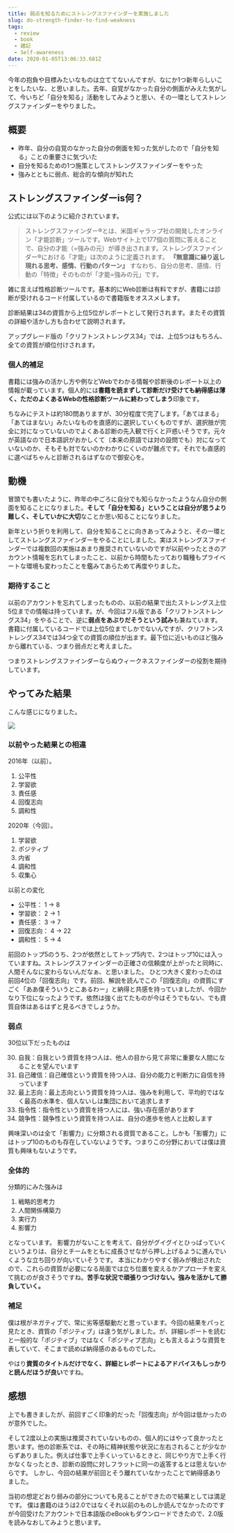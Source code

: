 ```yaml
---
title: 弱点を知るためにストレングスファインダーを実施しました
slug: do-strength-finder-to-find-weakness
tags:
  - review
  - book
  - 雑記
  - Self-awareness
date: 2020-01-05T13:06:33.681Z
---
```

今年の抱負や目標みたいなものは立ててないんですが、なにか1つ新年らしいことをしたいな、と思いました。去年、自覚がなかった自分の側面がみえた気がして、今いちど「自分を知る」活動をしてみようと思い、その一環としてストレングスファインダーをやりました。

## 概要
+ 昨年、自分の自覚のなかった自分の側面を知った気がしたので「自分を知る」ことの重要さに気づいた
+ 自分を知るための1つ施策としてストレングスファインダーをやった
+ 強みとともに弱点、総合的な傾向が知れた

## ストレングスファインダーis何？
公式には以下のように紹介されています。

> ストレングスファインダー®とは、米国ギャラップ社の開発したオンライン「才能診断」ツールです。Webサイト上で177個の質問に答えることで、自分の才能（=強みの元）が導き出されます。ストレングスファインダー®における「才能」は次のように定義されます。
> **『無意識に繰り返し現れる思考、感情、行動のパターン』**
> すなわち、自分の思考、感情、行動の「特徴」そのものが「才能=強みの元」です。

雑に言えば性格診断ツールです。基本的にWeb診断は有料ですが、書籍には診断が受けれるコード付属しているので書籍版をオススメします。

<AdCard asin="4532321433" title="さあ、才能(じぶん)に目覚めよう 新版 ストレングス・ファインダー2.0" image-url="https://images-na.ssl-images-amazon.com/images/I/51OhfvU3y1L._SX336_BO1,204,203,200_.jpg" date="2020-01-05" searchWords="さあ、才能(じぶん)に目覚めよう 新版 ストレングス・ファインダー2.0" />

診断結果は34の資質から上位5位がレポートとして発行されます。またその資質の詳細や活かし方も合わせて説明されます。

アップグレード版の「クリフトンストレングス34」では、上位5つはもちろん、全ての資質が順位付けされます。

### 個人的補足
書籍には強みの活かし方や例などWebでわかる情報や診断後のレポート以上の情報が載っています。個人的には**書籍を読まずして診断だけ受けても納得感は薄く、ただのよくあるWebの性格診断ツールに終わってしまう**印象です。

ちなみにテストは約180問ありますが、30分程度で完了します。「あてはまる」「あてはまない」みたいなものを直感的に選択していくものですが、選択肢が完全に対になっていないのでよくある診断の先入観で行くと戸惑いそうです。元々が英語なので日本語訳がおかしくて（本来の原語では対の設問でも）対になっていないのか、そもそも対でないのかわかりにくいのが難点です。それでも直感的に選べばちゃんと診断されるはずなので御安心を。

## 動機
冒頭でも書いたように、昨年の中ごろに自分でも知らなかったようなん自分の側面を知ることになりました。**そして「自分を知る」ということは自分が思うより難しく、そしていかに大切**なことか思い知ることになりました。

新年という折りを利用して、自分を知ることに向きあってみようと、その一環としてストレングスファインダーをやることにしました。実はストレングスファインダーでは複数回の実施はあまり推奨されていないのですが以前やったときのアカウント情報を忘れてしまったこと、以前から時間もたっており職種もプライベートな環境も変わったことを鑑みてあらためて再度やりました。

### 期待すること
以前のアカウントを忘れてしまったものの、以前の結果で出たストレングス上位5位までの情報は持っています。が、今回はフル版である「クリフトンストレングス34」をやることで、逆に**弱点をあぶりだそうという試み**も兼ねています。書籍に付属しているコードでは上位5位までしかでないんですが、クリフトンストレングス34では34つ全ての資質の順位が出ます。最下位に近いものほど強みから離れている、つまり弱点だと考えました。

つまりストレングスファインダーならぬウィークネスファインダーの役割を期待しています。

## やってみた結果
こんな感じになりました。

![](https://lh3.googleusercontent.com/sRQ1P_lqthqpy4XlFjcPocaAcZ8pQGk-QsgecllqFG-jyXHwNN3ZdJ7E8a6h5-hlH4UJt-360hTf0apZIrTNweV4s3jNhR3cQEQmQoyGQfGo03iNj0J21USIZKn_PUWcvL5D7g1iY5g0aumfoxQiy6VyaV4zoEMAc9gOs8L68PhRuurWL2hQFn7XoFRLAl5KYVATXYq16IVhUsxuT0uk7nlfkSoinRCSJGyj7g3by4zWdV9LSffR7tRtRW9KFtD9Zg65jeOBBYHEMwDFZ0thNNZjSO3zVm-oYHoxRKMx0pNtkeDl2LDkz93oPz0MLxNmpy4R2JvtFImlDH37NFQZk6ALP1eGFGNGoLEjuMaxsJPL4SSJwTTDUIeoF_M7Gk7Hpr8prGrKkKqktmlfUc3fYVwqvqekImekjpee4XNQj-P3EtrCyBWtPkm5WcgV4H5ImN0xD-sDrgRM8cTHGEMIuSlAnvJ3sOJZcXqnwa1ITO8632azIkKocwc65v6oZ1BNbqbILYdn_rhPtREtlLRzYDdaRPBP4uKT4NCVyVQeEeDthr7a-mRZXtzljQTvURfv54JGmGT7qI2WOQ-SbW_s6EwRgNTly1ylayCsOEuYremm-Tyalv3onnM9JmML5t189LNM9r_PoIHTJnzyNV3tW6_ICKkqf38N1S9OkOTPZtrrFWYfs9a3cfaaTnYkb1pBENgScPDoiLvfyCdCim1xjYFyMpBpzJBIHU-G4lt74wt8eZQ=w1680-h1332-no)

### 以前やった結果との相違
2016年（以前）。
1. 公平性
2. 学習欲
3. 責任感
4. 回復志向
5. 調和性

2020年（今回）。
1. 学習欲
2. ポジティブ
3. 内省
4. 調和性
5. 収集心

以前との変化
+ 公平性： 1 → 8
+ 学習欲： 2 → 1
+ 責任感： 3 → 7
+ 回復志向： 4 → 22
+ 調和性： 5 → 4

前回のトップ5のうち、2つが依然としてトップ5内で、2つはトップ10には入っていますね。ストレングスファインダーの正確さの信頼度が上がったと同時に、人間そんなに変わらないんだなぁ、と思いました。
ひとつ大きく変わったのは前回4位の「回復志向」です。前回、解説を読んでこの「回復志向」の資質にすごく「ああ僕そういうとこあるわー」と納得と共感を持っていましたが、今回かなり下位になったようです。依然は強く出てたものが今はそうでもない、でも資質自体はあるはずと見るべきでしょうか。

### 弱点
30位以下だったものは

30. 自我：自我という資質を持つ人は、他人の目から見て非常に重要な人間になることを望んでいます
31. 自己確信：自己確信という資質を持つ人は、自分の能力と判断力に自信を持っています
32. 最上志向：最上志向という資質を持つ人は、強みを利用して、平均的ではなく最高の水準を、個人ないしは集団において追求します
33. 指令性：指令性という資質を持つ人には、強い存在感があります
34. 競争性：競争性という資質を持つ人は、自分の進歩を他人と比較します

興味深いのは全て「影響力」に分類される資質であること。しかも「影響力」にはトップ10のものも存在していないようです。つまりこの分野においては僕は資質も興味もないようです。

### 全体的
分類的にみた強みは

1. 戦略的思考力
2. 人間関係構築力
3. 実行力
4. 影響力

となっています。
影響力がないことを考えて、自分がグイグイとひっぱっていくというよりは、自分とチームをともに成長させながら押し上げるように進んでいくような立ち回りが向いていそうです。
本当にわかりやすく弱みが検出されたので、これらの資質が必要になる局面では立ち位置を変えるかアプローチを変えて挑むのが良さそうですね。**苦手な状況で頑張りつづけない。強みを活かして勝負していく。**

### 補足
僕は根がネガティブで、常に劣等感駆動だと思っています。今回の結果をパっと見たとき、資質の「ポジティブ」は違う気がしました。が、詳細レポートを読むと一般的な「ポジティブ」ではなく「ポジティブ志向」とも言えるような資質を表していて、そこまで読めば納得感のあるものでした。

やはり**資質のタイトルだけでなく、詳細とレポートによるアドバイスもしっかりと読んだほうが良い**ですね。

## 感想
上でも書きましたが、前回すごく印象的だった「回復志向」が今回は低かったのが意外でした。

そして2度以上の実施は推奨されていないものの、個人的にはやって良かったと思います。他の診断系では、その時に精神状態や状況に左右されることが少なからずありました。例えば仕事で上手くいっているときと、同じやり方で上手く行かなくなったとき、診断の設問に対しフラットに同一の返答するとは思えないからです。
しかし、今回の結果が前回とそう離れていなかったことで納得感ありました。

当初の想定どおり弱みの部分についても見ることができたので結果としては満足です。
僕は書籍のほうは2.0ではなくそれ以前のものしか読んでなかったのですが今回受けたアカウントで日本語版のeBookもダウンロードできたので、2.0版を読みなおしてみようと思います。
